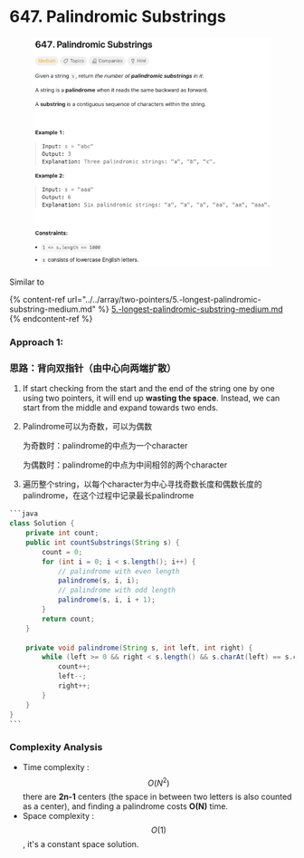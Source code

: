 # 647. Palindromic Substrings

<figure><img src="../../../.gitbook/assets/image (1) (1) (1) (1) (1) (1) (1) (1) (1).png" alt=""><figcaption></figcaption></figure>



Similar to&#x20;

{% content-ref url="../../array/two-pointers/5.-longest-palindromic-substring-medium.md" %}
[5.-longest-palindromic-substring-medium.md](../../array/two-pointers/5.-longest-palindromic-substring-medium.md)
{% endcontent-ref %}

### Approach 1:

### 思路：背向双指针（由中心向两端扩散）

1. If start checking from the start and the end of the string one by one using two pointers, it will end up **wasting the space**. Instead, we can start from the middle and expand towards two ends.
2.  Palindrome可以为奇数，可以为偶数

    为奇数时：palindrome的中点为一个character

    为偶数时：palindrome的中点为中间相邻的两个character
3. 遍历整个string，以每个character为中心寻找奇数长度和偶数长度的palindrome，在这个过程中记录最长palindrome

````java
```java
class Solution {
    private int count;
    public int countSubstrings(String s) {
        count = 0;
        for (int i = 0; i < s.length(); i++) {
            // palindrome with even length
            palindrome(s, i, i);
            // palindrome with odd length
            palindrome(s, i, i + 1);
        }
        return count;
    }

    private void palindrome(String s, int left, int right) {
        while (left >= 0 && right < s.length() && s.charAt(left) == s.charAt(right)) {
            count++;
            left--;
            right++;
        }
    }
}
```
````

### Complexity Analysis

* Time complexity : $$O(N^2)$$ there are **2n-1** centers (the space in between two letters is also counted as a center), and finding a palindrome costs **O(N)** time.
* Space complexity : $$O(1)$$, it's a constant space solution.
